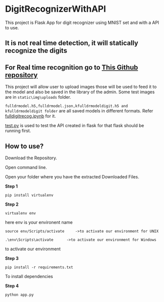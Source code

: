 # DigitRecognizerWithAPI
This project is Flask App for digit recognizer using MNIST set and with a API to use.

## It is not real time detection, it will statically recognize the digits
## For Real time recognition go to [This Github repository](https://github.com/HarshOza36/RealTime_DigitRecognizer)

This project will allow user to upload images those will be used to feed it to the model and also be saved in the library of the admin.
Some test images are in ```static\img\uploads``` folder.

```fulldrmodel.h5,fulldrmodel.json,kfulldrmodeldigit.h5 and kfulldrmodeldigit folder``` are all saved models in different formats. Refer
[fulldigitrecog.ipynb](https://github.com/HarshOza36/DigitRecognizerWithAPI/blob/master/fulldigitrecog.ipynb) for it.

[test.py](https://github.com/HarshOza36/DigitRecognizerWithAPI/blob/master/test.py "Api test") is used to test the API created in flask for that flask should be running first.


## How to use?
Download the Repository.

Open command line.

Open your folder where you have the extracted Downloaded Files.

**Step 1**
```
pip install virtualenv
```
**Step 2**
```
virtualenv env
```
here env is your environent name
```
source env/Scripts/activate     ->to activate our environment for UNIX
```

```
.\env\Scripts\activate      ->to activate our environment for Windows
```

to activate our environment

**Step 3**
```
pip install -r requirements.txt
```
To install dependencies

**Step 4**
```
python app.py
```

